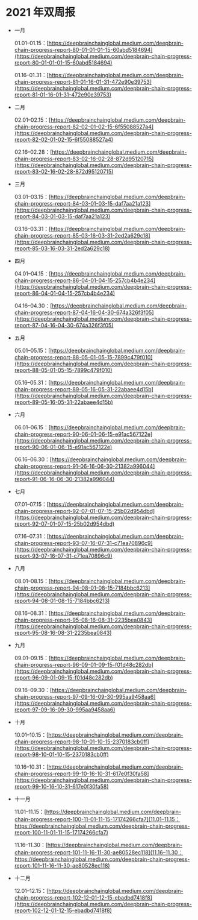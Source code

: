 # 2021 年双周报

- 一月

  01.01–01.15：[https://deepbrainchainglobal.medium.com/deepbrain-chain-progress-report-80-01-01-01-15-60abd5184694](https://deepbrainchainglobal.medium.com/deepbrain-chain-progress-report-80-01-01-01-15-60abd5184694)

  01.16–01.31：[https://deepbrainchainglobal.medium.com/deepbrain-chain-progress-report-81-01-16-01-31-472e90e39753](https://deepbrainchainglobal.medium.com/deepbrain-chain-progress-report-81-01-16-01-31-472e90e39753)

- 二月

  02.01–02.15：[https://deepbrainchainglobal.medium.com/deepbrain-chain-progress-report-82-02-01-02-15-6f55088527a4](https://deepbrainchainglobal.medium.com/deepbrain-chain-progress-report-82-02-01-02-15-6f55088527a4)

  02.16–02.28：[https://deepbrainchainglobal.medium.com/deepbrain-chain-progress-report-83-02-16-02-28-872d95120715](https://deepbrainchainglobal.medium.com/deepbrain-chain-progress-report-83-02-16-02-28-872d95120715)

- 三月

  03.01–03.15：[https://deepbrainchainglobal.medium.com/deepbrain-chain-progress-report-84-03-01-03-15-daf7aa21a123](https://deepbrainchainglobal.medium.com/deepbrain-chain-progress-report-84-03-01-03-15-daf7aa21a123)

  03.16–03.31：[https://deepbrainchainglobal.medium.com/deepbrain-chain-progress-report-85-03-16-03-31-2ed2a629c18](https://deepbrainchainglobal.medium.com/deepbrain-chain-progress-report-85-03-16-03-31-2ed2a629c18)

- 四月

  04.01–04.15：[https://deepbrainchainglobal.medium.com/deepbrain-chain-progress-report-86-04-01-04-15-257cb4b4e234](https://deepbrainchainglobal.medium.com/deepbrain-chain-progress-report-86-04-01-04-15-257cb4b4e234)

  04.16–04.30：[https://deepbrainchainglobal.medium.com/deepbrain-chain-progress-report-87-04-16-04-30-674a326f3f05](https://deepbrainchainglobal.medium.com/deepbrain-chain-progress-report-87-04-16-04-30-674a326f3f05)

- 五月

  05.01–05.15：[https://deepbrainchainglobal.medium.com/deepbrain-chain-progress-report-88-05-01-05-15-7899c479f010](https://deepbrainchainglobal.medium.com/deepbrain-chain-progress-report-88-05-01-05-15-7899c479f010)

  05.16–05.31：[https://deepbrainchainglobal.medium.com/deepbrain-chain-progress-report-89-05-16-05-31-22abaee4d15b](https://deepbrainchainglobal.medium.com/deepbrain-chain-progress-report-89-05-16-05-31-22abaee4d15b)

- 六月

  06.01–06.15：[https://deepbrainchainglobal.medium.com/deepbrain-chain-progress-report-90-06-01-06-15-e91ac567122e](https://deepbrainchainglobal.medium.com/deepbrain-chain-progress-report-90-06-01-06-15-e91ac567122e)

  06.16–06.30：[https://deepbrainchainglobal.medium.com/deepbrain-chain-progress-report-91-06-16-06-30-21382a996044](https://deepbrainchainglobal.medium.com/deepbrain-chain-progress-report-91-06-16-06-30-21382a996044)

- 七月

  07.01–07.15：[https://deepbrainchainglobal.medium.com/deepbrain-chain-progress-report-92-07-01-07-15-25b02d954dbd](https://deepbrainchainglobal.medium.com/deepbrain-chain-progress-report-92-07-01-07-15-25b02d954dbd)

  07.16–07.31：[https://deepbrainchainglobal.medium.com/deepbrain-chain-progress-report-93-07-16-07-31-c71ea70896c9](https://deepbrainchainglobal.medium.com/deepbrain-chain-progress-report-93-07-16-07-31-c71ea70896c9)

- 八月

  08.01–08.15：[https://deepbrainchainglobal.medium.com/deepbrain-chain-progress-report-94-08-01-08-15-7184bbc6213](https://deepbrainchainglobal.medium.com/deepbrain-chain-progress-report-94-08-01-08-15-7184bbc6213)

  08.16–08.31：[https://deepbrainchainglobal.medium.com/deepbrain-chain-progress-report-95-08-16-08-31-2235bea0843](https://deepbrainchainglobal.medium.com/deepbrain-chain-progress-report-95-08-16-08-31-2235bea0843)

- 九月

  09.01–09.15：[https://deepbrainchainglobal.medium.com/deepbrain-chain-progress-report-96-09-01-09-15-f01d48c282db](https://deepbrainchainglobal.medium.com/deepbrain-chain-progress-report-96-09-01-09-15-f01d48c282db)

  09.16–09.30：[https://deepbrainchainglobal.medium.com/deepbrain-chain-progress-report-97-09-16-09-30-995aa9458aa6](https://deepbrainchainglobal.medium.com/deepbrain-chain-progress-report-97-09-16-09-30-995aa9458aa6)

- 十月

  10.01–10.15：[https://deepbrainchainglobal.medium.com/deepbrain-chain-progress-report-98-10-01-10-15-2370183cb0ff](https://deepbrainchainglobal.medium.com/deepbrain-chain-progress-report-98-10-01-10-15-2370183cb0ff)

  10.16–10.31：[https://deepbrainchainglobal.medium.com/deepbrain-chain-progress-report-99-10-16-10-31-617e0f30fa58](https://deepbrainchainglobal.medium.com/deepbrain-chain-progress-report-99-10-16-10-31-617e0f30fa58)

- 十一月

  11.01–11.15：[https://deepbrainchainglobal.medium.com/deepbrain-chain-progress-report-100-11-01-11-15-17174266cfa7](11.01–11.15：https://deepbrainchainglobal.medium.com/deepbrain-chain-progress-report-100-11-01-11-15-17174266cfa7)

  11.16–11.30：[https://deepbrainchainglobal.medium.com/deepbrain-chain-progress-report-101-11-16-11-30-ae80528ec118](11.16–11.30：https://deepbrainchainglobal.medium.com/deepbrain-chain-progress-report-101-11-16-11-30-ae80528ec118)

- 十二月

  12.01–12.15：[https://deepbrainchainglobal.medium.com/deepbrain-chain-progress-report-102-12-01-12-15-ebadbd7418f8](https://deepbrainchainglobal.medium.com/deepbrain-chain-progress-report-102-12-01-12-15-ebadbd7418f8)
